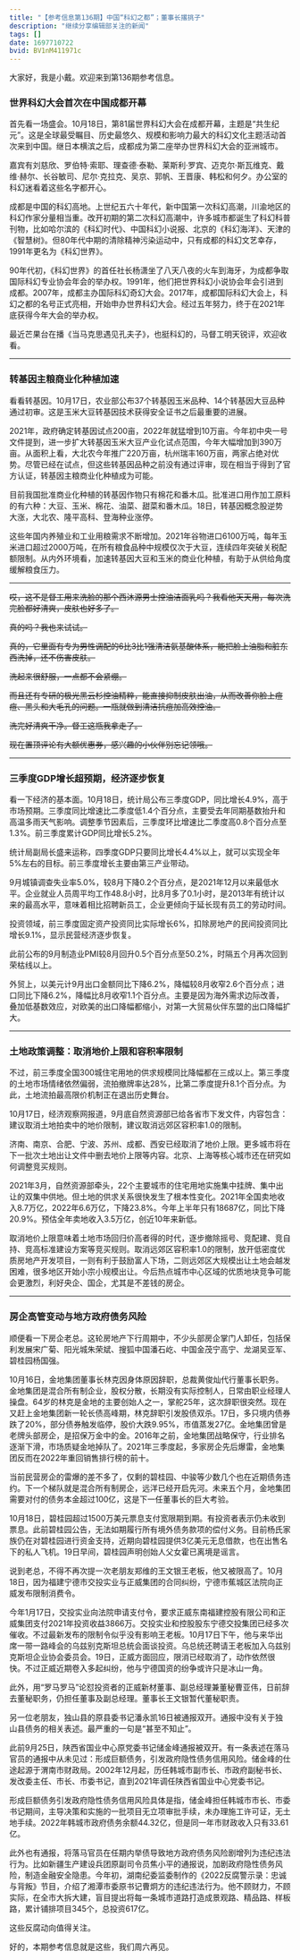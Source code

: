 ```yaml
---
title: "【参考信息第136期】中国“科幻之都”；董事长撂挑子"
description: "继续分享编辑部关注的新闻"
tags: []
date: 1697710722
bvid: BV1nM411971c
---
```

大家好，我是小戴。欢迎来到第136期参考信息。

### 世界科幻大会首次在中国成都开幕

首先看一场盛会。10月18日，第81届世界科幻大会在成都开幕，主题是“共生纪元”。这是全球最受瞩目、历史最悠久、规模和影响力最大的科幻文化主题活动首次来到中国。继日本横滨之后，成都成为第二座举办世界科幻大会的亚洲城市。

嘉宾有刘慈欣、罗伯特·索耶、理查德·泰勒、莱斯利·罗宾、迈克尔·斯瓦维克、戴维·赫尔、长谷敏司、尼尔·克拉克、吴京、郭帆、王晋康、韩松和何夕。办公室的科幻迷看着这些名字都开心。

成都是中国的科幻高地。上世纪五六十年代，新中国第一次科幻高潮，川渝地区的科幻作家分量相当重。改开初期的第二次科幻高潮中，许多城市都诞生了科幻科普刊物，比如哈尔滨的《科幻时代》、中国科幻小说报、北京的《科幻海洋》、天津的《智慧树》。但80年代中期的清除精神污染运动中，只有成都的科幻文艺幸存，1991年更名为《科幻世界》。

90年代初，《科幻世界》的首任社长杨潇坐了八天八夜的火车到海牙，为成都争取国际科幻专业协会年会的举办权。1991年，他们把世界科幻小说协会年会引进到成都。2007年，成都主办国际科幻奇幻大会。2017年，成都国际科幻大会上，科幻之都的名号正式亮相，开始申办世界科幻大会。经过五年努力，终于在2021年底获得今年大会的举办权。

最近芒果台在播《当马克思遇见孔夫子》，也挺科幻的，马督工明天锐评，欢迎收看。

---

### 转基因主粮商业化种植加速

看看转基因。10月17日，农业部公布37个转基因玉米品种、14个转基因大豆品种通过初审。这是玉米大豆转基因技术获得安全证书之后最重要的进展。

2021年，政府确定转基因试点200亩，2022年就猛增到10万亩。今年初中央一号文件提到，进一步扩大转基因玉米大豆产业化试点范围，今年大幅增加到390万亩。从面积上看，大北农今年推广220万亩，杭州瑞丰160万亩，两家占绝对优势。尽管已经在试点，但这些转基因品种之前没有通过评审，现在相当于得到了官方认证，转基因主粮商业化种植成为可能。

目前我国批准商业化种植的转基因作物只有棉花和番木瓜。批准进口用作加工原料的有六种：大豆、玉米、棉花、油菜、甜菜和番木瓜。18日，转基因概念股逆势大涨，大北农、隆平高科、登海种业涨停。

这些年国内养殖业和工业用粮需求不断增加。2021年谷物进口6100万吨，每年玉米进口超过2000万吨，在所有粮食品种中规模仅次于大豆，连续四年突破关税配额限制。从内外环境看，加速转基因大豆和玉米的商业化种植，有助于从供给角度缓解粮食压力。

---

<strike>哎，这不是督工用来洗脸的那个西沐源男士控油洁面乳吗？我看他天天用，每次洗完脸都好清爽，皮肤也好多了。</strike>

<strike>真的吗？我也来试试。</strike>

<strike>真的，它里面有专为男性调配的6比3比1强清洁氨基酸体系，能把脸上油脂和脏东西洗掉，还不伤害皮肤。</strike>

<strike>洗起来很舒服，一点都不会紧绷。</strike>

<strike>而且还有专研的极光黑云杉控油精粹，能直接抑制皮肤出油，从而改善你脸上痘痘、黑头和大毛孔的问题。一瓶就做到清洁抗痘加高效控油。</strike>

<strike>洗完好清爽干净。督工这瓶我拿走了。</strike>

<strike>现在置顶评论有大额优惠券，感兴趣的小伙伴别忘记领哦。</strike>

---

### 三季度GDP增长超预期，经济逐步恢复

看一下经济的基本面。10月18日，统计局公布三季度GDP，同比增长4.9%，高于市场预期。三季度同比增速比二季度低1.4个百分点，主要受去年同期基数抬升和高温多雨天气影响。调整季节因素后，三季度环比增速比二季度高0.8个百分点至1.3%。前三季度累计GDP同比增长5.2%。

统计局副局长盛来运称，四季度GDP只要同比增长4.4%以上，就可以实现全年5%左右的目标。前三季度增长主要由第三产业带动。

9月城镇调查失业率5.0%，较8月下降0.2个百分点，是2021年12月以来最低水平。企业就业人员周平均工作48.8小时，比8月多了0.1小时，是2013年有统计以来的最高水平，意味着相比招聘新员工，企业更倾向于延长现有员工的劳动时间。

投资领域，前三季度固定资产投资同比实际增长6%，扣除房地产的民间投资同比增长9.1%，显示民营经济逐步恢复。

此前公布的9月制造业PMI较8月回升0.5个百分点至50.2%，时隔五个月再次回到荣枯线以上。

外贸上，以美元计9月出口金额同比下降6.2%，降幅较8月收窄2.6个百分点；进口同比下降6.2%，降幅比8月收窄1.1个百分点。主要是因为海外需求边际改善，叠加低基数效应，对欧美的出口降幅都缩小，对第一大贸易伙伴东盟的出口降幅扩大。

---

### 土地政策调整：取消地价上限和容积率限制

不过，前三季度全国300城住宅用地的供求规模同比降幅都在三成以上。第三季度的土地市场情绪依然偏弱，流拍撤牌率达28%，比第二季度提升8.1个百分点。为此，土地流拍最高限价机制正在退出历史舞台。

10月17日，经济观察网报道，9月底自然资源部已给各省市下发文件，内容包含：建议取消土地拍卖中的地价限制，建议取消远郊区容积率1.0的限制。

济南、南京、合肥、宁波、苏州、成都、西安已经取消了地价上限。更多城市将在下一批次土地出让文件中删去地价上限等内容。北京、上海等核心城市还在研究如何调整竞买规则。

2021年3月，自然资源部牵头，22个主要城市的住宅用地实施集中挂牌、集中出让的双集中供地。但土地的供求关系很快发生了根本性变化。2021年全国卖地收入8.7万亿，2022年6.6万亿，下降23.8%。今年上半年只有18687亿，同比下降20.9%。预估全年卖地收入3.5万亿，创近10年来新低。

取消地价上限意味着土地市场回归价高者得的时代，逐步撤除摇号、竞配建、竞自持、竞高标准建设方案等竞买规则。取消远郊区容积率1.0的限制，放开低密度优质房地产开发项目，一则有利于鼓励富人下场，二则远郊区大规模出让土地会越发困难，很多地区开始小宗小规模出让。今后热点城市中心区域的优质地块竞争可能会更激烈，利好央企、国企，尤其是不差钱的房企。

---

### 房企高管变动与地方政府债务风险

顺便看一下房企老总。这轮房地产下行周期中，不少头部房企掌门人卸任，包括保利发展宋广菊、阳光城朱荣斌、搜狐中国潘石屹、中国金茂宁高宁、龙湖吴亚军、碧桂园杨国强。

10月16日，金地集团董事长林克因身体原因辞职，总裁黄俊灿代行董事长职务。金地集团是混合所有制企业，股权分散，长期没有实际控制人，日常由职业经理人操盘。64岁的林克是金地的主要创始人之一，掌舵25年，这次辞职很突然。现在又赶上金地集团新一轮长债高峰期，林克辞职引发股债双杀。17日，多只境内债券跌了20%，部分债券触发临停，股价大跌9.95%，市值蒸发27亿。金地集团曾是老牌头部房企，是招保万金中的金。2016年之前，金地集团战略保守，行业排名逐渐下滑，市场质疑金地掉队了。2021年三季度起，多家房企先后爆雷，金地集团反而在2022年重回销售排行榜的前十。

当前民营房企的雷爆的差不多了，仅剩的碧桂园、中骏等少数几个也在近期债务违约。下一个梯队就是混合所有制房企，远洋已经开启先河。未来五个月，金地集团需要对付的债务本金超过100亿，这是下一任董事长的巨大考验。

10月18日，碧桂园超过1500万美元票息支付宽限期到期。有投资者表示仍未收到票息。此前碧桂园公告，无法如期履行所有境外债务款项的偿付义务。目前杨氏家族仍在对碧桂园进行资金支持，近期向碧桂园提供3亿美元无息借款，也在出售名下的私人飞机。19日早间，碧桂园声明创始人父女霍已离境是谣言。

说到老总，不得不再次提一次老朋友郑维的王文银王老板，他又被限高了。10月18日，因为福建宁德市交投实业与正威集团的合同纠纷，宁德市蕉城区法院向正威发布限制消费令。

今年1月17日，交投实业向法院申请支付令，要求正威东南福建控股有限公司和正威集团支付2021年投资收益3866万。交投实业和控股股东宁德交投集团已经多次催收。不过最新发布的限制令似乎没有影响王老板。10月17日下午，他与来华出席一带一路峰会的乌兹别克斯坦总统会面谈投资。乌总统还聘请王老板加入乌兹别克斯坦企业协会委员会。19日，正威方面回应，限消已经取消了，动作依然很快。不过正威近期卷入多起纠纷，他与宁德国资的纷争或许只是冰山一角。

此外，用“罗马罗马”论怼投资者的正威新材董事、副总经理兼董秘曹亚伟，日前辞去董秘职务，仍担任董事及副总经理。董事长王文银暂代董秘职责。

另一位老朋友，独山县的原县委书记潘永凯16日被通报双开。通报中没有关于独山县债务的相关表述。最严重的一句是“甚至不知止”。

此前9月25日，陕西省国业中心原党委书记储金峰通报被双开。有一条表述在落马官员的通报中从未见过：形成巨额债务，引发政府隐性债务信用风险。储金峰的仕途起源于渭南市财政局。2002年12月起，历任韩城市副市长、市政府副秘书长、发改委主任、市长、市委书记，直到2021年调任陕西省国业中心党委书记。

形成巨额债务引发政府隐性债务信用风险具体是指，储金峰担任韩城市市长、市委书记期间，主导决策和实施的一批项目无立项审批手续，未办理施工许可证，无土地手续。2022年韩城市政府债务余额44.32亿，但是同一年市财政收入只有33.61亿。

此外也有通报，将落马官员在任期内举债导致地方政府债务风险剧增列为违纪违法行为。比如新疆生产建设兵团原副司令员焦小平的通报说，加剧政府隐性债务风险，制造金融安全隐患。今年初，湖南纪委监委制作的《2022反腐警示录：忠诚与背叛》节目，介绍了湘潭市委原书记曹炯方的违纪违法行为。他不顾财力，不顾实际，在全市大拆大建，盲目提出将每一条城市道路打造成景观路、精品路、样板路，累计铺排项目345个，总投资617亿。

这些反腐动向值得关注。

好的，本期参考信息就是这些，我们周六再见。

